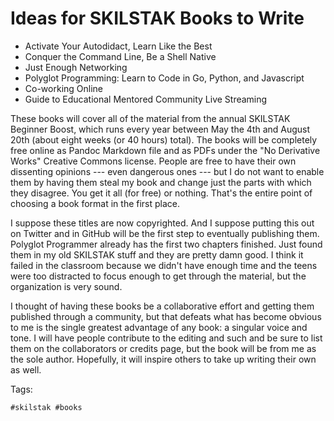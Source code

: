 # Ideas for SKILSTAK Books to Write

* Activate Your Autodidact, Learn Like the Best
* Conquer the Command Line, Be a Shell Native
* Just Enough Networking
* Polyglot Programming: Learn to Code in Go, Python, and Javascript
* Co-working Online
* Guide to Educational Mentored Community Live Streaming

These books will cover all of the material from the annual SKILSTAK
Beginner Boost, which runs every year between May the 4th and August
20th (about eight weeks (or 40 hours) total). The books will be
completely free online as Pandoc Markdown file and as PDFs under the "No
Derivative Works" Creative Commons license. People are free to have
their own dissenting opinions --- even dangerous ones --- but I do not
want to enable them by having them steal my book and change just the
parts with which they disagree. You get it all (for free) or nothing.
That's the entire point of choosing a book format in the first place.

I suppose these titles are now copyrighted. And I suppose putting
this out on Twitter and in GitHub will be the first step to eventually
publishing them. Polyglot Programmer already has the first two chapters
finished. Just found them in my old SKILSTAK stuff and they are pretty
damn good. I think it failed in the classroom because we didn't have
enough time and the teens were too distracted to focus enough to get
through the material, but the organization is very sound.

I thought of having these books be a collaborative effort and getting
them published through a community, but that defeats what has become
obvious to me is the single greatest advantage of any book: a singular
voice and tone. I will have people contribute to the editing and such
and be sure to list them on the collaborators or credits page, but the
book will be from me as the sole author. Hopefully, it will inspire
others to take up writing their own as well.

Tags:

    #skilstak #books
